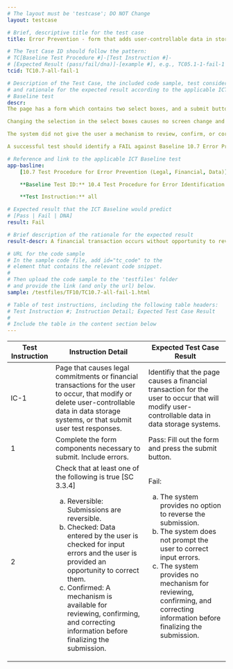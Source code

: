 ```yaml
---
# The layout must be 'testcase'; DO NOT Change
layout: testcase

# Brief, descriptive title for the test case
title: Error Prevention - form that adds user-controllable data in storage system is not reversible, checked, nor confirmed

# The Test Case ID should follow the pattern:
# TC[Baseline Test Procedure #]-[Test Instruction #]-
# [Expected Result (pass/fail/dna)]-[example #], e.g., TC05.1-1-fail-1
tcid: TC10.7-all-fail-1

# Description of the Test Case, the included code sample, test considerations,
# and rationale for the expected result according to the applicable ICT
# Baseline test
descr:
The page has a form which contains two select boxes, and a submit button.

Changing the selection in the select boxes causes no screen change and triggers no validation. When the submit button is pressed, the form disappears, a confirmation notification appears and receives focus. The notification message says that an irreversable financial transaction has occured.

The system did not give the user a mechanism to review, confirm, or correct information before the submission. The system does not provide an opportunity to correct input errors. The system provides no way to reverse the submission.

A successful test should identify a FAIL against Baseline 10.7 Error Prevention (Legal, Financial, Data)

# Reference and link to the applicable ICT Baseline test
app-basline:
    [10.7 Test Procedure for Error Prevention (Legal, Financial, Data)](https://section508coordinators.github.io/ICTTestingBaseline/10Forms.html#107-test-procedure-for-error-prevention-legal-financial-data)

    **Baseline Test ID:** 10.4 Test Procedure for Error Identification

    **Test Instruction:** all

# Expected result that the ICT Baseline would predict
# [Pass | Fail | DNA]
result: Fail

# Brief description of the rationale for the expected result
result-descr: A financial transaction occurs without opportunity to reverse, check, or confirm.

# URL for the code sample
# In the sample code file, add id="tc_code" to the
# element that contains the relevant code snippet.
#
# Then upload the code sample to the 'testfiles' folder
# and provide the link (and only the url) below.
sample: /testfiles/TF10/TC10.7-all-fail-1.html

# Table of test instructions, including the following table headers:
# Test Instruction #; Instruction Detail; Expected Test Case Result
#
# Include the table in the content section below
---
```

| Test Instruction | Instruction Detail | Expected Test Case Result |
|------------------|--------------------|---------------------------|
| IC-1 | Page that causes legal commitments or financial transactions for the user to occur, that modify or delete user-controllable data in data storage systems, or that submit user test responses. | Identifiy that the page causes a financial transaction for the user to occur that will modify user-controllable data in data storage systems. |
| 1 | Complete the form components necessary to submit. Include errors. | Pass: Fill out the form and press the submit button. |
| 2 | Check that at least one of the following is true [SC 3.3.4] <ol type="a"><li> Reversible: Submissions are reversible.</li><li> Checked: Data entered by the user is checked for input errors and the user is provided an opportunity to correct them.</li><li> Confirmed: A mechanism is available for reviewing, confirming, and correcting information before finalizing the submission.</li></ol> | Fail: <ol type="a"><li> The system provides no option to reverse the submission.</li><li> The system does not prompt the user to correct input errors.</li><li> The system provides no mechanism for reviewing, confirming, and correcting information before finalizing the submission.</li></ol> |
